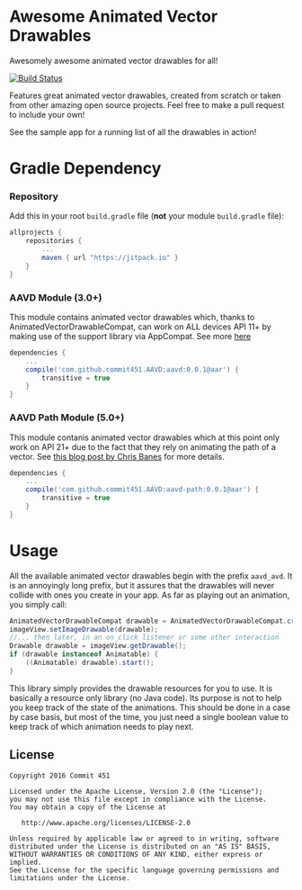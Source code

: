 # Awesome Animated Vector Drawables
Awesomely awesome animated vector drawables for all!

[![Build Status](https://travis-ci.org/Commit451/AAVD.svg?branch=master)](https://travis-ci.org/Commit451/AAVD)

Features great animated vector drawables, created from scratch or taken from other amazing open source projects. Feel free to make a pull request to include your own!

See the sample app for a running list of all the drawables in action!

# Gradle Dependency

### Repository

Add this in your root `build.gradle` file (**not** your module `build.gradle` file):

```gradle
allprojects {
	repositories {
		...
		maven { url "https://jitpack.io" }
	}
}
```

### AAVD Module (3.0+)
This module contains animated vector drawables which, thanks to AnimatedVectorDrawableCompat, can work on ALL devices API 11+ by making use of the support library via AppCompat. See more [here](http://android-developers.blogspot.com/2016/02/android-support-library-232.html)
```gradle
dependencies {
	...
    compile('com.github.commit451.AAVD:aavd:0.0.1@aar') {
        transitive = true
    }
}
```

### AAVD Path Module (5.0+)
This module contanis animated vector drawables which at this point only work on API 21+ due to the fact that they rely on animating the path of a vector. See [this blog post by Chris Banes](https://medium.com/@chrisbanes/appcompat-v23-2-age-of-the-vectors-91cbafa87c88#.gzhzsvkrf) for more details.
```gradle
dependencies {
	...
    compile('com.github.commit451.AAVD:aavd-path:0.0.1@aar') {
        transitive = true
    }
}
```

# Usage
All the available animated vector drawables begin with the prefix `aavd_avd`. It is an annoyingly long prefix, but it assures that the drawables will never collide with ones you create in your app.
As far as playing out an animation, you simply call:
```java
AnimatedVectorDrawableCompat drawable = AnimatedVectorDrawableCompat.create(context, R.drawable.aavd_avd_likes);
imageView.setImageDrawable(drawable);
//... then later, in an on click listener or some other interaction
Drawable drawable = imageView.getDrawable();
if (drawable instanceof Animatable) {
    ((Animatable) drawable).start();
}
```

This library simply provides the drawable resources for you to use. It is basically a resource only library (no Java code). Its purpose is not to help you keep track of the state of the animations. This should be done in a case by case basis, but most of the time, you just need a single boolean value to keep track of which animation needs to play next. 

License
--------

    Copyright 2016 Commit 451

    Licensed under the Apache License, Version 2.0 (the "License");
    you may not use this file except in compliance with the License.
    You may obtain a copy of the License at

       http://www.apache.org/licenses/LICENSE-2.0

    Unless required by applicable law or agreed to in writing, software
    distributed under the License is distributed on an "AS IS" BASIS,
    WITHOUT WARRANTIES OR CONDITIONS OF ANY KIND, either express or implied.
    See the License for the specific language governing permissions and
    limitations under the License.
